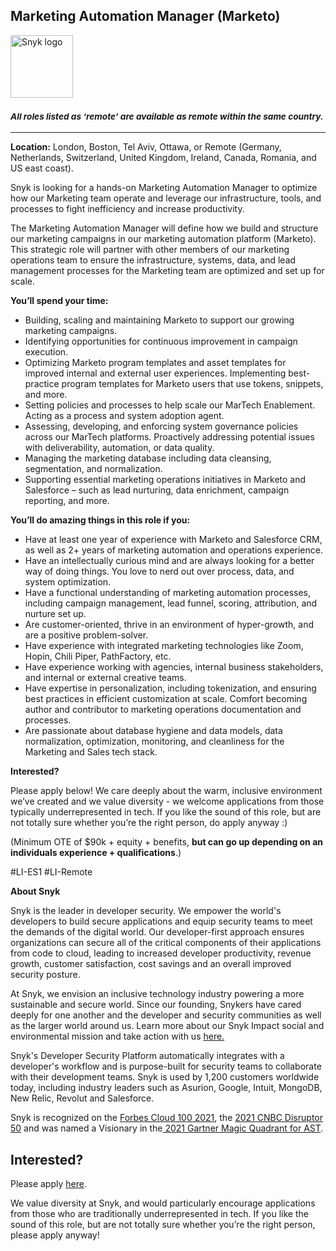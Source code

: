 Marketing Automation Manager (Marketo)
---

<img src="https://res.cloudinary.com/snyk/image/upload/v1537345894/press-kit/brand/logo-black.png" width="100" alt="Snyk logo" />

<h3><em><strong><sub>All roles listed as ‘remote’ are available as remote within the same country.</sub></strong></em></h3>
<hr>
<p><strong>Location:</strong><span style="font-weight: 400;"> London, Boston, Tel Aviv, Ottawa, or Remote (Germany, Netherlands, Switzerland, United Kingdom, Ireland, Canada, Romania, and US east coast).</span></p>
<p><span style="font-weight: 400;">Snyk is looking for a hands-on Marketing Automation Manager to optimize how our Marketing team operate and leverage our infrastructure, tools, and processes to fight inefficiency and increase productivity.</span></p>
<p><span style="font-weight: 400;">The Marketing Automation Manager will define how we build and structure our marketing campaigns in our marketing automation platform (Marketo). This strategic role will partner with other members of our marketing operations team to ensure the infrastructure, systems, data, and lead management processes for the Marketing team are optimized and set up for scale.</span></p>
<p><strong>You’ll spend your time:</strong></p>
<ul>
<li style="font-weight: 400;"><span style="font-weight: 400;">Building, scaling and maintaining Marketo to support our growing marketing campaigns.&nbsp;</span></li>
<li style="font-weight: 400;"><span style="font-weight: 400;">Identifying opportunities for continuous improvement in campaign execution.</span></li>
<li style="font-weight: 400;"><span style="font-weight: 400;">Optimizing Marketo program templates and asset templates for improved internal and external user experiences. Implementing best-practice program templates for Marketo users that use tokens, snippets, and more.</span></li>
<li style="font-weight: 400;"><span style="font-weight: 400;">Setting policies and processes to help scale our MarTech Enablement. Acting as a process and system adoption agent.</span></li>
<li style="font-weight: 400;"><span style="font-weight: 400;">Assessing, developing, and enforcing system governance policies across our MarTech platforms. Proactively addressing potential issues with deliverability, automation, or data quality.</span></li>
<li style="font-weight: 400;"><span style="font-weight: 400;">Managing the marketing database including data cleansing, segmentation, and normalization.</span></li>
<li style="font-weight: 400;"><span style="font-weight: 400;">Supporting essential marketing operations initiatives in Marketo and Salesforce – such as lead nurturing, data enrichment, campaign reporting, and more.</span></li>
</ul>
<p><strong>You’ll do amazing things in this role if you:</strong></p>
<ul>
<li style="font-weight: 400;"><span style="font-weight: 400;">Have at least one year of experience with Marketo and Salesforce CRM, as well as 2+ years of marketing automation and operations experience.</span></li>
<li style="font-weight: 400;"><span style="font-weight: 400;">Have an intellectually curious mind and are always looking for a better way of doing things. You love to nerd out over process, data, and system optimization.</span></li>
<li style="font-weight: 400;"><span style="font-weight: 400;">Have a functional understanding of marketing automation processes, including campaign management, lead funnel, scoring, attribution, and nurture set up.</span></li>
<li style="font-weight: 400;"><span style="font-weight: 400;">Are customer-oriented, thrive in an environment of hyper-growth, and are a positive problem-solver.</span></li>
<li style="font-weight: 400;"><span style="font-weight: 400;">Have experience with integrated marketing technologies like Zoom, Hopin, Chili Piper, PathFactory, etc.</span></li>
<li style="font-weight: 400;"><span style="font-weight: 400;">Have experience working with agencies, internal business stakeholders, and internal or external creative teams.</span></li>
<li style="font-weight: 400;"><span style="font-weight: 400;">Have expertise in personalization, including tokenization, and ensuring best practices in efficient customization at scale. Comfort becoming author and contributor to marketing operations documentation and processes.</span></li>
<li style="font-weight: 400;"><span style="font-weight: 400;">Are passionate about database hygiene and data models, data normalization, optimization, monitoring, and cleanliness for the Marketing and Sales tech stack.</span></li>
</ul>
<p><strong>Interested?</strong></p>
<p><span style="font-weight: 400;">Please apply below! We care deeply about the warm, inclusive environment we’ve created and we value diversity - we welcome applications from those typically underrepresented in tech. If you like the sound of this role, but are not totally sure whether you’re the right person, do apply anyway :)</span></p>
<p><span style="font-weight: 400;">(Minimum OTE of $90k + equity + benefits, <strong>but can go up depending on an individuals experience + qualifications</strong>.)</span></p>
<p><span style="font-weight: 400;">#LI-ES1 #LI-Remote</span></p><div class="content-conclusion"><p><strong>About Snyk</strong></p>
<p><span style="font-weight: 400;">Snyk is the leader in developer security. We empower the world's developers to build secure applications and equip security teams to meet the demands of the digital world. Our developer-first approach ensures organizations can secure all of the critical components of their applications from code to cloud, leading to increased developer productivity, revenue growth, customer satisfaction, cost savings and an overall improved security posture.&nbsp;</span></p>
<p><span style="font-weight: 400;">At Snyk, we envision an inclusive technology industry powering a more sustainable and secure world.</span> <span style="font-weight: 400;">Since our founding, Snykers have cared deeply for one another and the developer and security communities as well as the larger world around us. Learn more about our Snyk Impact social and environmental mission and take action with us </span><a href="https://snyk.io/about/snyk-impact/"><span style="font-weight: 400;">here.</span></a></p>
<p><span style="font-weight: 400;">Snyk's Developer Security Platform automatically integrates with a developer's workflow and is purpose-built for security teams to collaborate with their development teams. Snyk is used by 1,200 customers worldwide today, including industry leaders such as Asurion, Google, Intuit, MongoDB, New Relic, Revolut and Salesforce.</span></p>
<p><span style="font-weight: 400;">Snyk is recognized on the </span><a href="https://www.forbes.com/cloud100/#6f24b5ba5f94"><span style="font-weight: 400;">Forbes Cloud 100 2021</span></a><span style="font-weight: 400;">, the </span><a href="https://www.cnbc.com/2021/05/25/these-are-the-2021-cnbc-disruptor-50-companies.html"><span style="font-weight: 400;">2021 CNBC Disruptor 50</span></a><span style="font-weight: 400;"> and was named a Visionary in the</span><a href="https://snyk.io/blog/snyk-visionary-2021-gartner-magic-quadrant-for-ast/"><span style="font-weight: 400;"> 2021 Gartner Magic Quadrant for AST</span></a><span style="font-weight: 400;">.</span></p></div>

Interested?
---

Please apply [here](https://boards.greenhouse.io/snyk/jobs/5580151002#app).

We value diversity at Snyk, and would particularly encourage applications from those who are traditionally underrepresented in tech.
If you like the sound of this role, but are not totally sure whether you’re the right person, please apply anyway!
